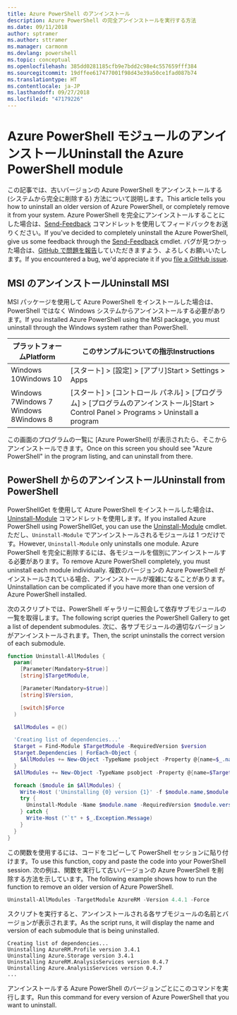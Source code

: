 ```yaml
---
title: Azure PowerShell のアンインストール
description: Azure PowerShell の完全アンインストールを実行する方法
ms.date: 09/11/2018
author: sptramer
ms.author: sttramer
ms.manager: carmonm
ms.devlang: powershell
ms.topic: conceptual
ms.openlocfilehash: 385dd0281185cfb9e7bdd2c98e4c557659fff384
ms.sourcegitcommit: 19dffee617477001f98d43e39a50ce1fad087b74
ms.translationtype: HT
ms.contentlocale: ja-JP
ms.lasthandoff: 09/27/2018
ms.locfileid: "47179226"
---
```

# <a name="uninstall-the-azure-powershell-module"></a><span data-ttu-id="043da-103">Azure PowerShell モジュールのアンインストール</span><span class="sxs-lookup"><span data-stu-id="043da-103">Uninstall the Azure PowerShell module</span></span>

<span data-ttu-id="043da-104">この記事では、古いバージョンの Azure PowerShell をアンインストールする (システムから完全に削除する) 方法について説明します。</span><span class="sxs-lookup"><span data-stu-id="043da-104">This article tells you how to uninstall an older version of Azure PowerShell, or completely remove it from your system.</span></span> <span data-ttu-id="043da-105">Azure PowerShell を完全にアンインストールすることにした場合は、[Send-Feedback](/powershell/module/azurerm.profile/send-feedback) コマンドレットを使用してフィードバックをお送りください。</span><span class="sxs-lookup"><span data-stu-id="043da-105">If you've decided to completely uninstall the Azure PowerShell, give us some feedback through the [Send-Feedback](/powershell/module/azurerm.profile/send-feedback) cmdlet.</span></span>
<span data-ttu-id="043da-106">バグが見つかった場合は、[GitHub で問題を報告](https://github.com/azure/azure-powershell/issues)していただきますよう、よろしくお願いいたします。</span><span class="sxs-lookup"><span data-stu-id="043da-106">If you encountered a bug, we'd appreciate it if you [file a GitHub issue](https://github.com/azure/azure-powershell/issues).</span></span>

## <a name="uninstall-msi"></a><span data-ttu-id="043da-107">MSI のアンインストール</span><span class="sxs-lookup"><span data-stu-id="043da-107">Uninstall MSI</span></span>

<span data-ttu-id="043da-108">MSI パッケージを使用して Azure PowerShell をインストールした場合は、PowerShell ではなく Windows システムからアンインストールする必要があります。</span><span class="sxs-lookup"><span data-stu-id="043da-108">If you installed Azure PowerShell using the MSI package, you must uninstall through the Windows system rather than PowerShell.</span></span>

| <span data-ttu-id="043da-109">プラットフォーム</span><span class="sxs-lookup"><span data-stu-id="043da-109">Platform</span></span> | <span data-ttu-id="043da-110">このサンプルについての指示</span><span class="sxs-lookup"><span data-stu-id="043da-110">Instructions</span></span> |
|----------|--------------|
| <span data-ttu-id="043da-111">Windows 10</span><span class="sxs-lookup"><span data-stu-id="043da-111">Windows 10</span></span> | <span data-ttu-id="043da-112">[スタート] > [設定] > [アプリ]</span><span class="sxs-lookup"><span data-stu-id="043da-112">Start > Settings > Apps</span></span> |
| <span data-ttu-id="043da-113">Windows 7</span><span class="sxs-lookup"><span data-stu-id="043da-113">Windows 7</span></span> </br><span data-ttu-id="043da-114">Windows 8</span><span class="sxs-lookup"><span data-stu-id="043da-114">Windows 8</span></span> | <span data-ttu-id="043da-115">[スタート] > [コントロール パネル] > [プログラム] > [プログラムのアンインストール]</span><span class="sxs-lookup"><span data-stu-id="043da-115">Start > Control Panel > Programs > Uninstall a program</span></span> |

<span data-ttu-id="043da-116">この画面のプログラムの一覧に [Azure PowerShell] が表示されたら、そこからアンインストールできます。</span><span class="sxs-lookup"><span data-stu-id="043da-116">Once on this screen you should see "Azure PowerShell" in the program listing, and can uninstall from there.</span></span>

## <a name="uninstall-from-powershell"></a><span data-ttu-id="043da-117">PowerShell からのアンインストール</span><span class="sxs-lookup"><span data-stu-id="043da-117">Uninstall from PowerShell</span></span>

<span data-ttu-id="043da-118">PowerShellGet を使用して Azure PowerShell をインストールした場合は、[Uninstall-Module](/powershell/module/powershellget/uninstall-module) コマンドレットを使用します。</span><span class="sxs-lookup"><span data-stu-id="043da-118">If you installed Azure PowerShell using PowerShellGet, you can use the [Uninstall-Module](/powershell/module/powershellget/uninstall-module) cmdlet.</span></span> <span data-ttu-id="043da-119">ただし、`Uninstall-Module` でアンインストールされるモジュールは 1 つだけです。</span><span class="sxs-lookup"><span data-stu-id="043da-119">However, `Uninstall-Module` only uninstalls one module.</span></span> <span data-ttu-id="043da-120">Azure PowerShell を完全に削除するには、各モジュールを個別にアンインストールする必要があります。</span><span class="sxs-lookup"><span data-stu-id="043da-120">To remove Azure PowerShell completely, you must uninstall each module individually.</span></span> <span data-ttu-id="043da-121">複数のバージョンの Azure PowerShell がインストールされている場合、アンインストールが複雑になることがあります。</span><span class="sxs-lookup"><span data-stu-id="043da-121">Uninstallation can be complicated if you have more than one version of Azure PowerShell installed.</span></span>

<span data-ttu-id="043da-122">次のスクリプトでは、PowerShell ギャラリーに照会して依存サブモジュールの一覧を取得します。</span><span class="sxs-lookup"><span data-stu-id="043da-122">The following script queries the PowerShell Gallery to get a list of dependent submodules.</span></span> <span data-ttu-id="043da-123">次に、各サブモジュールの適切なバージョンがアンインストールされます。</span><span class="sxs-lookup"><span data-stu-id="043da-123">Then, the script uninstalls the correct version of each submodule.</span></span>

```powershell
function Uninstall-AllModules {
  param(
    [Parameter(Mandatory=$true)]
    [string]$TargetModule,

    [Parameter(Mandatory=$true)]
    [string]$Version,

    [switch]$Force
  )

  $AllModules = @()

  'Creating list of dependencies...'
  $target = Find-Module $TargetModule -RequiredVersion $version
  $target.Dependencies | ForEach-Object {
    $AllModules += New-Object -TypeName psobject -Property @{name=$_.name; version=$_.requiredversion}
  }
  $AllModules += New-Object -TypeName psobject -Property @{name=$TargetModule; version=$Version}

  foreach ($module in $AllModules) {
    Write-Host ('Uninstalling {0} version {1}' -f $module.name,$module.version)
    try {
      Uninstall-Module -Name $module.name -RequiredVersion $module.version -Force:$Force -ErrorAction Stop
    } catch {
      Write-Host ("`t" + $_.Exception.Message)
    }
  }
}
```

<span data-ttu-id="043da-124">この関数を使用するには、コードをコピーして PowerShell セッションに貼り付けます。</span><span class="sxs-lookup"><span data-stu-id="043da-124">To use this function, copy and paste the code into your PowerShell session.</span></span> <span data-ttu-id="043da-125">次の例は、関数を実行して古いバージョンの Azure PowerShell を削除する方法を示しています。</span><span class="sxs-lookup"><span data-stu-id="043da-125">The following example shows how to run the function to remove an older version of Azure PowerShell.</span></span>

```powershell
Uninstall-AllModules -TargetModule AzureRM -Version 4.4.1 -Force
```

<span data-ttu-id="043da-126">スクリプトを実行すると、アンインストールされる各サブモジュールの名前とバージョンが表示されます。</span><span class="sxs-lookup"><span data-stu-id="043da-126">As the script runs, it will display the name and version of each submodule that is being uninstalled.</span></span>

```output
Creating list of dependencies...
Uninstalling AzureRM.Profile version 3.4.1
Uninstalling Azure.Storage version 3.4.1
Uninstalling AzureRM.AnalysisServices version 0.4.7
Uninstalling Azure.AnalysisServices version 0.4.7
...
```

<span data-ttu-id="043da-127">アンインストールする Azure PowerShell のバージョンごとにこのコマンドを実行します。</span><span class="sxs-lookup"><span data-stu-id="043da-127">Run this command for every version of Azure PowerShell that you want to uninstall.</span></span>
